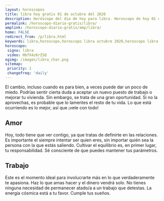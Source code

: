 ```yaml
---
layout: horoscopos
title: libra hoy gratis 01 de octubre del 2020 
description: Horóscopo del dia de hoy para libra. Horoscopo de hoy 01 de octubre del 2020. Las predicciones de amor, trabajo, vida personal gratis.
permalink: /horoscopo-diario-gratis/libra/
amplink: /horoscopo-diario-gratis/amp/libra/
home: FALSE
redirect_from: /p/libra.html
keywords: libra,horoscopo,horoscopo libra octubre 2020,horoscopo libra hoy,tarot libra octubre 2020,horoscopo libra,tarot libra hoy,horoscopo de hoy,horoscopo diario,tarot del amor,horoscopo de hoy libra,horoscopo diario del tarot, Horoscopo de hoy libra 01 de octubre del 2020,horóscopo del día,signos zodiacales 2020, el horoscopo de hoy
horoscopo:
 signo: libra
 video: HbfX4z6rZSQ
ogimg: /images/libra_char.png
sitemap:
 priority: 1
 changefreq: 'daily'
---
```



El cambio, incluso cuando es para bien, a veces puede dar un poco de miedo. Podrías sentir cierta duda a aceptar un nuevo puesto de trabajo o mejorar tu vivienda. Sin embargo, se trata de una gran oportunidad. Si no la aprovechas, es probable que lo lamentes el resto de tu vida. Lo que está ocurriendo es lo mejor, así que ¡vete con todo!

## Amor

Hoy, todo tiene que ver contigo, ya que tratas de definirte en las relaciones. Es importante el siempre intentar ser quien eres, sin importar quién sea la persona con la que estás saliendo. Cultivar el equilibrio es, en primer lugar, tu responsabilidad. Sé consciente de que puedes mantener tus parámetros.

## Trabajo

Este es el momento ideal para involucrarte más en lo que verdaderamente te apasiona. Haz lo que amas hacer y el dinero vendrá solo. No tienes ninguna necesidad de permanecer atado/a a un trabajo que detestas. La energía cósmica está a tu favor. Cumple tus sueños.